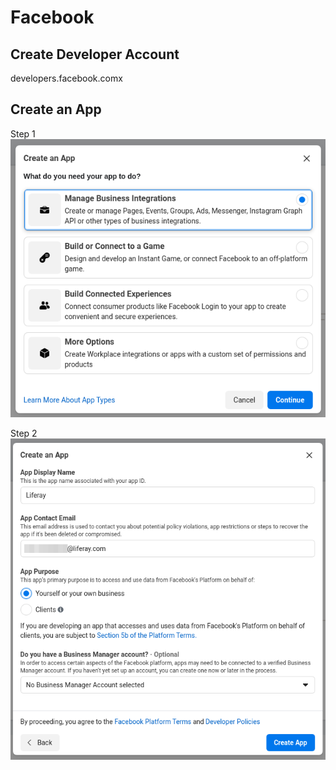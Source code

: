 # Facebook
## Create Developer Account
developers.facebook.comx
## Create an App
Step 1
![Step 1](step1.png "Step 1")

Step 2
![Step 2](step2.png "Step 2")